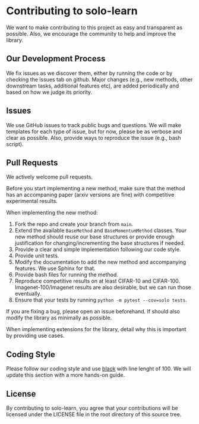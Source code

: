 # Contributing to solo-learn
We want to make contributing to this project as easy and transparent as possible. Also, we encourage the community to help and improve the library.

## Our Development Process
We fix issues as we discover them, either by running the code or by checking the issues tab on github. Major changes (e.g., new methods, other downstream tasks, additional features etc), are added periodically and based on how we judge its priority.

## Issues
We use GitHub issues to track public bugs and questions. We will make templates for each type of issue, but for now, please be as verbose and clear as possible. Also, provide ways to reproduce the issue (e.g., bash script).

## Pull Requests
We actively welcome pull requests.

Before you start implementing a new method, make sure that the method has an accompaning paper (arxiv versions are fine) with competitive experimental results.

When implementing the new method:
1. Fork the repo and create your branch from `main`.
2. Extend the available `BaseMethod` and `BaseMomentumMethod` classes. Your new method should reuse our base structures or provide enough justification for changing/incrementing the base structures if needed.
3. Provide a clear and simple implementation following our code style.
4. Provide unit tests.
5. Modify the documentation to add the new method and accompanying features. We use Sphinx for that.
6. Provide bash files for running the method.
7. Reproduce competitive results on at least CIFAR-10 and CIFAR-100. Imagenet-100/Imagenet results are also desirable, but we can run those eventually.
8. Ensure that your tests by running `python -m pytest --cov=solo tests`.

If you are fixing a bug, please open an issue beforehand. If should also modify the library as minimally as possible.

When implementing extensions for the library, detail why this is important by providing use cases.

## Coding Style

Please follow our coding style and use [black](https://github.com/psf/black) with line lenght of 100. We will update this section with a more hands-on guide.

## License
By contributing to solo-learn, you agree that your contributions will be licensed under the LICENSE file in the root directory of this source tree.